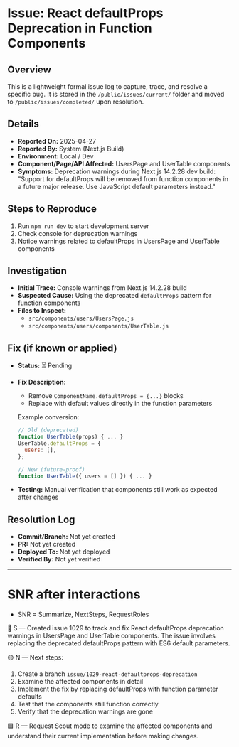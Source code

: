 # Issue: React defaultProps Deprecation in Function Components

## Overview
This is a lightweight formal issue log to capture, trace, and resolve a specific bug. It is stored in the `/public/issues/current/` folder and moved to `/public/issues/completed/` upon resolution.

## Details
- **Reported On:** 2025-04-27
- **Reported By:** System (Next.js Build)
- **Environment:** Local / Dev 
- **Component/Page/API Affected:** UsersPage and UserTable components
- **Symptoms:** Deprecation warnings during Next.js 14.2.28 dev build: "Support for defaultProps will be removed from function components in a future major release. Use JavaScript default parameters instead."

## Steps to Reproduce
1. Run `npm run dev` to start development server
2. Check console for deprecation warnings
3. Notice warnings related to defaultProps in UsersPage and UserTable components

## Investigation
- **Initial Trace:** Console warnings from Next.js 14.2.28 build
- **Suspected Cause:** Using the deprecated `defaultProps` pattern for function components
- **Files to Inspect:** 
  - `src/components/users/UsersPage.js`
  - `src/components/users/components/UserTable.js`

## Fix (if known or applied)
- **Status:** ⏳ Pending
- **Fix Description:** 
  - Remove `ComponentName.defaultProps = {...}` blocks
  - Replace with default values directly in the function parameters

  Example conversion:
  ```javascript
  // Old (deprecated)
  function UserTable(props) { ... }
  UserTable.defaultProps = {
    users: [],
  };
  
  // New (future-proof)
  function UserTable({ users = [] }) { ... }
  ```

- **Testing:** Manual verification that components still work as expected after changes

## Resolution Log
- **Commit/Branch:** Not yet created
- **PR:** Not yet created
- **Deployed To:** Not yet deployed
- **Verified By:** Not yet verified

---

# SNR after interactions
- SNR = Summarize, NextSteps, RequestRoles

🔷 S — Created issue 1029 to track and fix React defaultProps deprecation warnings in UsersPage and UserTable components. The issue involves replacing the deprecated defaultProps pattern with ES6 default parameters.

🟡 N — Next steps:
1. Create a branch `issue/1029-react-defaultprops-deprecation`
2. Examine the affected components in detail
3. Implement the fix by replacing defaultProps with function parameter defaults
4. Test that the components still function correctly
5. Verify that the deprecation warnings are gone

🟩 R — Request Scout mode to examine the affected components and understand their current implementation before making changes.